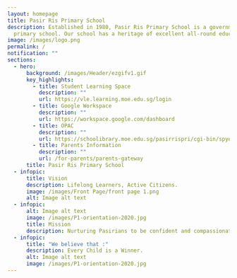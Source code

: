 ```yaml
---
layout: homepage
title: Pasir Ris Primary School
description: Established in 1980, Pasir Ris Primary School is a government
  primary school. Our school has a heritage of excellent all-round education.
image: /images/logo.png
permalink: /
notification: ""
sections:
  - hero:
      background: /images/Header/ezgifv1.gif
      key_highlights:
        - title: Student Learning Space
          description: ""
          url: https://vle.learning.moe.edu.sg/login
        - title: Google Workspace
          description: ""
          url: https://workspace.google.com/dashboard
        - title: OPAC
          description: ""
          url: https://schoolibrary.moe.edu.sg/pasirrispri/cgi-bin/spydus.exe/MSGTRN/WPAC/HOME
        - title: Parents Information
          description: ""
          url: /for-parents/parents-gateway
      title: Pasir Ris Primary School
  - infopic:
      title: Vision
      description: Lifelong Learners, Active Citizens.
      image: /images/Front Page/front page 1.png
      alt: Image alt text
  - infopic:
      alt: Image alt text
      image: /images/P1-orientation-2020.jpg
      title: Mission
      description: Nurturing Pasirians to be confident and compassionate critical thinkers.
  - infopic:
      title: "We believe that :"
      description: Every Child is a Winner.
      alt: Image alt text
      image: /images/P1-orientation-2020.jpg
---
```

